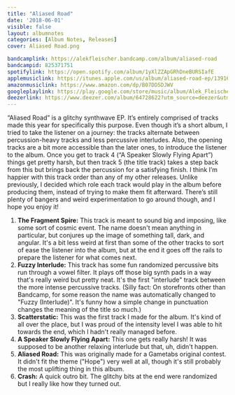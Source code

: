 ```yaml
---
title: "Aliased Road"
date: '2018-06-01'
visible: false
layout: albumnotes
categories: [Album Notes, Releases]
cover: Aliased Road.png

bandcamplink: https://alekfleischer.bandcamp.com/album/aliased-road
bandcampid: 825371751
spotifylink: https://open.spotify.com/album/1yXlZZApGRhDneBURSIafE
applemusiclink: https://itunes.apple.com/us/album/aliased-road-ep/1391643822
amazonmusiclink: https://www.amazon.com/dp/B07DD5DJWV
googleplaylink: https://play.google.com/store/music/album/Alek_Fleischer_Aliased_Road?id=Bf6g7vyx2l5ujwmctvvxu5f7pq4
deezerlink: https://www.deezer.com/album/64728622?utm_source=deezer&utm_content=album-64728622&utm_term=0_1528370142&utm_medium=web
---
```

“Aliased Road” is a glitchy synthwave EP. It’s entirely comprised of tracks made this year for specifically this purpose. Even though it’s a short album, I tried to take the listener on a journey: the tracks alternate between percussion-heavy tracks and less percussive interludes. Also, the opening tracks are a bit more accessible than the later ones, to introduce the listener to the album. Once you get to track 4 (“A Speaker Slowly Flying Apart”) things get pretty harsh, but then track 5 (the title track) takes a step back from this but brings back the percussion for a satisfying finish. I think I’m happier with this track order than any of my other releases. Unlike previously, I decided which role each track would play in the album before producing them, instead of trying to make them fit afterward. There’s still plenty of bangers and weird experimentation to go around though, and I hope you enjoy it!

1. **The Fragment Spire:** This track is meant to sound big and imposing, like some sort of cosmic event. The name doesn't mean anything in particular, but conjures up the image of something tall, dark, and angular. It's a bit less weird at first than some of the other tracks to sort of ease the listener into the album, but at the end it goes off the rails to prepare the listener for what comes next.
2. **Fuzzy Interlude:** This track has some fun randomized percussive bits run through a vowel filter. It plays off those big synth pads in a way that's really weird but pretty neat. It's the first "interlude" track between the more intense percussive tracks. (Silly fact: On storefronts other than Bandcamp, for some reason the name was automatically changed to "Fuzzy (Interlude)". It's funny how a simple change in punctuation changes the meaning of the title so much.)
3. **Scatterstatic:** This was the first track I made for the album. It's kind of all over the place, but I was proud of the intensity level I was able to hit towards the end, which I hadn't really managed before.
4. **A Speaker Slowly Flying Apart:** This one gets really harsh! It was supposed to be another relaxing interlude but that, uh, didn't happen.
5. **Aliased Road:** This was originally made for a Gametabs original contest. It didn't fit the theme ("Hope") very well at all, though it's still probably the most uplifting thing in this album.
6. **Crash:** A quick outro bit. The glitchy bits at the end were randomized but I really like how they turned out.
